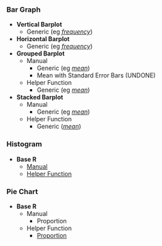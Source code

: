 ### Bar Graph
- **Vertical Barplot**
   - Generic (eg [_frequency_]([SC]-Descriptive-Analytics/[SC]-Data-Visualisation/[M]-Vertical-Barplot))
- **Horizontal Barplot**
   - Generic (eg [_frequency_]([SC]-Descriptive-Analytics/[SC]-Data-Visualisation/[M]-Horizontal-Barplot))
- **Grouped Barplot**
   - Manual
     - Generic (eg [_mean_]([SC]-Descriptive-Analytics/[SC]-Data-Visualisation/[M]-Grouped-Barplot))
     - Mean with Standard Error Bars (UNDONE)
    - Helper Function
      - Generic (eg [_mean_]([SC]-Descriptive-Analytics/[SC]-Data-Visualisation/[HF]-Grouped-Barplot-&-Frequency-Table))
- **Stacked Barplot**
    - Manual
      - Generic (eg [_mean_]([SC]-Descriptive-Analytics/[SC]-Data-Visualisation/[M]-Stacked-Barplot))
    - Helper Function
      - Generic ([_mean_]([SC]-Descriptive-Analytics/[SC]-Data-Visualisation/[HF]-Stacked-Barplot-&-Frequency-Table))

### Histogram
- **Base R**
  - [Manual]([SC]-Descriptive-Analytics/[SC]-Data-Visualisation/[M]-Histogram-&-Frequency-Table)
  - [Helper Function]([SC]-Descriptive-Analytics/[SC]-Data-Visualisation/[HF]-Histogram-&-Frequency-Table)

### Pie Chart
- **Base R**
  - Manual
    - Proportion
  - Helper Function
    - [Proportion]([SC]-Descriptive-Analytics/[SC]-Data-Visualisation/[HF]-(Prop)-Pie-Chart-&-Frequency-Table)
